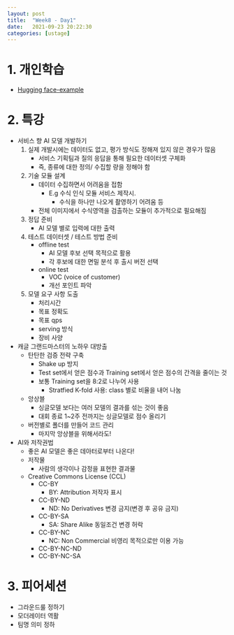 ```yaml
---
layout: post
title:  "Week8 - Day1"
date:   2021-09-23 20:22:30
categories: [ustage]
---
```


# 1. 개인학습
* [Hugging face-example](https://kyunghyunlim.github.io/nlp/ml_ai/2021/09/22/hugging_face_5.html)

# 2. 특강
* 서비스 향 AI 모델 개발하기
    1. 실제 개발시에는 데이터도 없고, 평가 방식도 정해져 있지 않은 경우가 많음
        * 서비스 기획팀과 질의 응답을 통해 필요한 데이터셋 구체화
        * 즉, 종류에 대한 정의/ 수집할 량을 정해야 함
    2. 기술 모듈 설계
        * 데이터 수집하면서 어려움을 접함
            * E.g 수식 인식 모듈 서비스 제작시.
                * 수식을 하나만 나오게 촬영하기 어려움 등
        * 전체 이미지에서 수식영역을 검출하는 모듈이 추가적으로 필요해짐 
    3. 정답 준비
        * AI 모델 별로 입력에 대한 출력
    4. 테스트 데이터셋 / 테스트 방법 준비
        * offline test
            * AI 모델 후보 선택 목적으로 활용
            * 각 후보에 대한 면밀 분석 후 출시 버전 선택
        * online test
            * VOC (voice of customer)
            * 개선 포인트 파악
    5. 모델 요구 사항 도출
        * 처리시간
        * 목표 정확도
        * 목표 qps
        * serving 방식
        * 장비 사양
* 캐글 그랜드마스터의 노하우 대방출
    * 탄탄한 검증 전략 구축
        * Shake up 방지
        * Test set에서 얻은 점수과 Training set에서 얻은 점수의 간격을 줄이는 것
        * 보통 Training set을 8:2로 나누어 사용
            * Stratfied K-fold 사용: class 별로 비율을 내어 나눔
    * 앙상블
        * 싱글모델 보다는 여러 모델의 결과를 섞는 것이 좋음
        * 대회 종료 1~2주 전까지는 싱글모델로 점수 올리기
    * 버전별로 폴더를 만들어 코드 관리
        * 마지막 앙상블을 위해서라도!
* AI와 저작권법
    * 좋은 AI 모델은 좋은 데아터로부터 나온다!
    * 저작물
        * 사람의 생각이나 감정을 표현한 결과물
    * Creative Commons License (CCL)
        * CC-BY
            * BY: Attribution 저작자 표시
        * CC-BY-ND
            * ND: No Derivatives 변경 금지(변경 후 공유 금지)
        * CC-BY-SA
            * SA: Share Alike 동일조건 변경 허락
        * CC-BY-NC
            * NC: Non Commercial 비영리 목적으로만 이용 가능
        * CC-BY-NC-ND
        * CC-BY-NC-SA

# 3. 피어세션
* 그라운드룰 정하기
* 모더레이터 역활
* 팀명 의미 정하